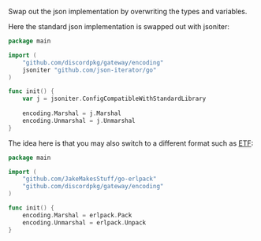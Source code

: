 Swap out the json implementation by overwriting the types and variables.

Here the standard json implementation is swapped out with jsoniter:
```go
package main

import (
    "github.com/discordpkg/gateway/encoding"
    jsoniter "github.com/json-iterator/go"
)

func init() {
    var j = jsoniter.ConfigCompatibleWithStandardLibrary
    
    encoding.Marshal = j.Marshal
    encoding.Unmarshal = j.Unmarshal
}
```

The idea here is that you may also switch to a different format such as [ETF](https://discord.com/developers/docs/topics/gateway#encoding-and-compression):
```go
package main

import (
	"github.com/JakeMakesStuff/go-erlpack"
	"github.com/discordpkg/gateway/encoding"
)

func init() {
	encoding.Marshal = erlpack.Pack
	encoding.Unmarshal = erlpack.Unpack
}
```
